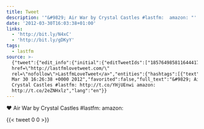 ```yaml
---
title: Tweet
description: '"&#9829; Air War by Crystal Castles #lastfm:  amazon: "'
date: '2012-03-30T16:03:38+01:00'
links:
  - 'http://bit.ly/N4xC'
  - 'http://bit.ly/gDKyY'
tags:
  - lastfm
source: >-
  {"tweet":{"edit_info":{"initial":{"editTweetIds":["185764985811644417"],"editableUntil":"2012-03-30T17:26:38.621Z","editsRemaining":"5","isEditEligible":true}},"retweeted":false,"source":"<a
  href=\"http://lastfmlovetweet.com/\"
  rel=\"nofollow\">LastfmLoveTweet</a>","entities":{"hashtags":[{"text":"lastfm","indices":["35","42"]}],"symbols":[],"user_mentions":[],"urls":[{"url":"http://t.co/YHjUEnwi","expanded_url":"http://bit.ly/N4xC","display_url":"bit.ly/N4xC","indices":["44","64"]},{"url":"http://t.co/2eZNHxlz","expanded_url":"http://bit.ly/gDKyY","display_url":"bit.ly/gDKyY","indices":["73","93"]}]},"display_text_range":["0","93"],"favorite_count":"0","id_str":"185764985811644417","truncated":false,"retweet_count":"0","id":"185764985811644417","possibly_sensitive":false,"created_at":"Fri
  Mar 30 16:26:38 +0000 2012","favorited":false,"full_text":"&#9829; Air War by
  Crystal Castles #lastfm: http://t.co/YHjUEnwi amazon:
  http://t.co/2eZNHxlz","lang":"en"}}
---
```

&#9829; Air War by Crystal Castles #lastfm:  amazon: 
    
{{< tweet 0 0 >}}
    
